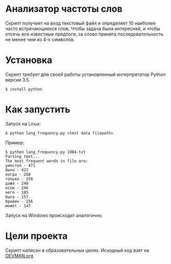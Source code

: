# Анализатор частоты слов

Скрипт получает на вход текстовый файл и определяет 10 наиболее часто встречающиехся слов. Чтобы задача была интересней, и чтобы отсечь все известные предлоги, за слово принята последовательность не менее чем из 4-х символов.

# Установка

Скрипт требует для своей работы установленный интерпретатор Python версии 3.5. 
~~~
$ install python
~~~

# Как запустить

Запуск на Linux:
~~~
$ python lang_frequency.py <text data filepath>
~~~

Пример:
~~~
$ python lang_frequency.py 1984.txt
Parsing text...
The most frequent words in file are:
уинстон - 471
было - 422
когда - 268
только - 258
даже - 248
если - 246
него - 185
была - 157
брайен - 156
может - 147
~~~


Запуск на Windows происходит аналогично.

# Цели проекта

Скрипт написан в образовательных целях. Исходный код взят на [DEVMAN.org](https://devman.org)
